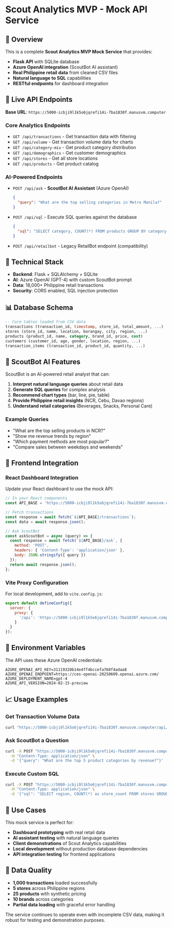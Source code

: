 # Scout Analytics MVP - Mock API Service

## 🎯 Overview

This is a complete **Scout Analytics MVP Mock Service** that provides:

- **Flask API** with SQLite database
- **Azure OpenAI integration** (ScoutBot AI assistant)
- **Real Philippine retail data** from cleaned CSV files
- **Natural language to SQL** capabilities
- **RESTful endpoints** for dashboard integration

## 🚀 Live API Endpoints

**Base URL**: `https://5000-icbji9l1k5o6jqrefi14i-7ba1830f.manusvm.computer`

### Core Analytics Endpoints

- `GET /api/transactions` - Get transaction data with filtering
- `GET /api/volume` - Get transaction volume data for charts
- `GET /api/category-mix` - Get product category distribution
- `GET /api/demographics` - Get customer demographics
- `GET /api/stores` - Get all store locations
- `GET /api/products` - Get product catalog

### AI-Powered Endpoints

- `POST /api/ask` - **ScoutBot AI Assistant** (Azure OpenAI)
  ```json
  {
    "query": "What are the top selling categories in Metro Manila?"
  }
  ```

- `POST /api/sql` - Execute SQL queries against the database
  ```json
  {
    "sql": "SELECT category, COUNT(*) FROM products GROUP BY category"
  }
  ```

- `POST /api/retailbot` - Legacy RetailBot endpoint (compatibility)

## 🔧 Technical Stack

- **Backend**: Flask + SQLAlchemy + SQLite
- **AI**: Azure OpenAI (GPT-4) with custom ScoutBot prompt
- **Data**: 18,000+ Philippine retail transactions
- **Security**: CORS enabled, SQL injection protection

## 📊 Database Schema

```sql
-- Core tables loaded from CSV data
transactions (transaction_id, timestamp, store_id, total_amount, ...)
stores (store_id, name, location, barangay, city, region, ...)
products (product_id, name, category, brand_id, price, cost)
customers (customer_id, age, gender, location, region, ...)
transaction_items (transaction_id, product_id, quantity, ...)
```

## 🤖 ScoutBot AI Features

ScoutBot is an AI-powered retail analyst that can:

1. **Interpret natural language queries** about retail data
2. **Generate SQL queries** for complex analysis
3. **Recommend chart types** (bar, line, pie, table)
4. **Provide Philippine retail insights** (NCR, Cebu, Davao regions)
5. **Understand retail categories** (Beverages, Snacks, Personal Care)

### Example Queries

- "What are the top selling products in NCR?"
- "Show me revenue trends by region"
- "Which payment methods are most popular?"
- "Compare sales between weekdays and weekends"

## 🔗 Frontend Integration

### React Dashboard Integration

Update your React dashboard to use the mock API:

```javascript
// In your React components
const API_BASE = 'https://5000-icbji9l1k5o6jqrefi14i-7ba1830f.manusvm.computer/api';

// Fetch transactions
const response = await fetch(`${API_BASE}/transactions`);
const data = await response.json();

// Ask ScoutBot
const askScoutBot = async (query) => {
  const response = await fetch(`${API_BASE}/ask`, {
    method: 'POST',
    headers: { 'Content-Type': 'application/json' },
    body: JSON.stringify({ query })
  });
  return await response.json();
};
```

### Vite Proxy Configuration

For local development, add to `vite.config.js`:

```javascript
export default defineConfig({
  server: {
    proxy: {
      '/api': 'https://5000-icbji9l1k5o6jqrefi14i-7ba1830f.manusvm.computer'
    }
  }
});
```

## 🔐 Environment Variables

The API uses these Azure OpenAI credentials:

```env
AZURE_OPENAI_API_KEY=31119320b14e4ff4bccefa768f4adaa8
AZURE_OPENAI_ENDPOINT=https://ces-openai-20250609.openai.azure.com/
AZURE_DEPLOYMENT_NAME=gpt-4
AZURE_API_VERSION=2024-02-15-preview
```

## 📈 Usage Examples

### Get Transaction Volume Data
```bash
curl "https://5000-icbji9l1k5o6jqrefi14i-7ba1830f.manusvm.computer/api/volume"
```

### Ask ScoutBot a Question
```bash
curl -X POST "https://5000-icbji9l1k5o6jqrefi14i-7ba1830f.manusvm.computer/api/ask" \
  -H "Content-Type: application/json" \
  -d '{"query": "What are the top 5 product categories by revenue?"}'
```

### Execute Custom SQL
```bash
curl -X POST "https://5000-icbji9l1k5o6jqrefi14i-7ba1830f.manusvm.computer/api/sql" \
  -H "Content-Type: application/json" \
  -d '{"sql": "SELECT region, COUNT(*) as store_count FROM stores GROUP BY region"}'
```

## 🎯 Use Cases

This mock service is perfect for:

- **Dashboard prototyping** with real retail data
- **AI assistant testing** with natural language queries
- **Client demonstrations** of Scout Analytics capabilities
- **Local development** without production database dependencies
- **API integration testing** for frontend applications

## 🔄 Data Quality

- **1,000 transactions** loaded successfully
- **5 stores** across Philippine regions
- **25 products** with synthetic pricing
- **10 brands** across categories
- **Partial data loading** with graceful error handling

The service continues to operate even with incomplete CSV data, making it robust for testing and demonstration purposes.

